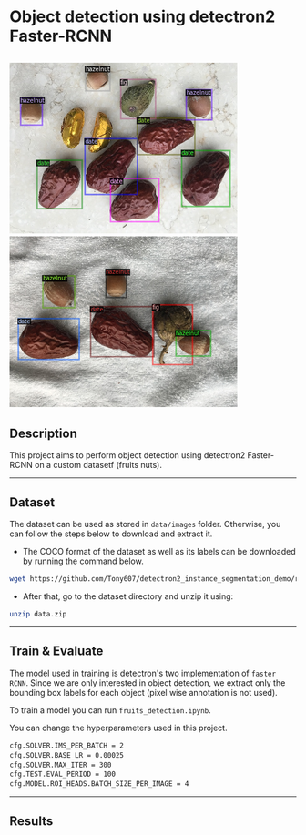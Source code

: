 # Object detection using detectron2 Faster-RCNN
![Project Image](https://github.com/Ghailen-Ben-Achour/detectron2_detection/blob/main/images/result_1.png)
![Project Image](https://github.com/Ghailen-Ben-Achour/detectron2_detection/blob/main/images/result_2.png)
---

## Description
This project aims to perform object detection using detectron2 Faster-RCNN on a custom datasetf (fruits nuts).

---

## Dataset
The dataset can be used as stored in ```data/images``` folder. Otherwise, you can follow the steps below to download and extract it.

- The COCO format of the dataset as well as its labels can be downloaded by running the command below.
```bash
wget https://github.com/Tony607/detectron2_instance_segmentation_demo/releases/download/V0.1/data.zip
```
- After that, go to the dataset directory and unzip it using:
```bash
unzip data.zip
```
---
## Train & Evaluate
The model used in training is detectron's two implementation of ```faster RCNN```. Since we are only interested in object detection, we extract only the bounding box labels for each object (pixel wise annotation is not used).

To train a model you can run ```fruits_detection.ipynb```.

You can change the hyperparameters used in this project.
```bash
cfg.SOLVER.IMS_PER_BATCH = 2
cfg.SOLVER.BASE_LR = 0.00025 
cfg.SOLVER.MAX_ITER = 300 
cfg.TEST.EVAL_PERIOD = 100
cfg.MODEL.ROI_HEADS.BATCH_SIZE_PER_IMAGE = 4
```
---
## Results

